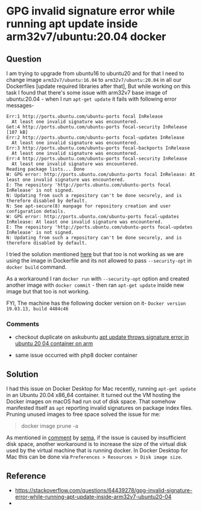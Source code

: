 
# GPG invalid signature error while running apt update inside arm32v7/ubuntu:20.04 docker

## Question

I am trying to upgrade from ubuntu16 to ubuntu20 and for that I need to change image `arm32v7/ubuntu:16.04` to `arm32v7/ubuntu:20.04` in all our Dockerfiles \[update required libraries after that\], But while working on this task I found that there's some issue with arm32v7 base image of ubuntu:20.04 - when I run `apt-get update` it fails with following error messages-

```shell
Err:1 http://ports.ubuntu.com/ubuntu-ports focal InRelease
  At least one invalid signature was encountered.
Get:4 http://ports.ubuntu.com/ubuntu-ports focal-security InRelease [107 kB]
Err:2 http://ports.ubuntu.com/ubuntu-ports focal-updates InRelease
  At least one invalid signature was encountered.
Err:3 http://ports.ubuntu.com/ubuntu-ports focal-backports InRelease
  At least one invalid signature was encountered.
Err:4 http://ports.ubuntu.com/ubuntu-ports focal-security InRelease
  At least one invalid signature was encountered.
Reading package lists... Done
W: GPG error: http://ports.ubuntu.com/ubuntu-ports focal InRelease: At least one invalid signature was encountered.
E: The repository 'http://ports.ubuntu.com/ubuntu-ports focal InRelease' is not signed.
N: Updating from such a repository can't be done securely, and is therefore disabled by default.
N: See apt-secure(8) manpage for repository creation and user configuration details.
W: GPG error: http://ports.ubuntu.com/ubuntu-ports focal-updates InRelease: At least one invalid signature was encountered.
E: The repository 'http://ports.ubuntu.com/ubuntu-ports focal-updates InRelease' is not signed.
N: Updating from such a repository can't be done securely, and is therefore disabled by default.
```

I tried the solution mentioned [here](https://askubuntu.com/a/1264921/872700) but that too is not working as we are using the image in Dockerfile and its not allowed to pass `--security-opt` in `docker build` command.

As a workaround I ran `docker run` with `--security-opt` option and created another image with `docker commit` - then ran `apt-get update` inside new image but that too is not working.

FYI, The machine has the following docker version on it- `Docker version 19.03.13, build 4484c46`

### Comments

-   checkout duplicate on askubuntu [apt update throws signature error in ubuntu 20 04 container on arm](https://askubuntu.com/questions/1263284/apt-update-throws-signature-error-in-ubuntu-20-04-container-on-arm)
    
-   same issue occurred with php8 docker container

## Solution

I had this issue on Docker Desktop for Mac recently, running `apt-get update` in an Ubuntu 20.04 x86_64 container. It turned out the VM hosting the Docker images on macOS had run out of disk space. That somehow manifested itself as `apt` reporting invalid signatures on package index files. Pruning unused images to free space solved the issue for me:

> docker image prune -a

As mentioned in [comment](https://stackoverflow.com/questions/64439278/gpg-invalid-signature-error-while-running-apt-update-inside-arm32v7-ubuntu20-04/64553153#comment116083404_64553153) by [sema](https://stackoverflow.com/users/343314/sema), if the issue is caused by insufficient disk space, another workaround is to increase the size of the virtual disk used by the virtual machine that is running docker. In Docker Desktop for Mac this can be done via `Preferences > Resources > Disk image size`.

## Reference

- https://stackoverflow.com/questions/64439278/gpg-invalid-signature-error-while-running-apt-update-inside-arm32v7-ubuntu20-04
- 